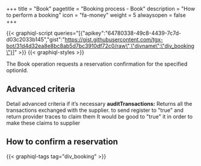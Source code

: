 +++
title = "Book"
pagetitle = "Booking process - Book"
description = "How to perform a booking"
icon = "fa-money"
weight = 5
alwaysopen = false
+++

{{< graphiql-script queries="[{\"apikey\":\"64780338-49c8-4439-7c7d-d03c2033b145\",\"gist\":\"https://gist.githubusercontent.com/tgx-bot/31d4d32ea8e8bc8ab5d7bc3910df72c0/raw\",\"divname\":\"div_booking\"}]" >}}
{{< graphiql-styles >}}

The Book operation requests a reservation confirmation for the specified optionId.

## Advanced criteria
Detail advanced criteria if it’s necessary
**auditTransactions:** Returns all the transactions exchanged with the supplier.
to send register to "true" and return provider traces to claim them
It would be good to "true" it in order to make these claims to supplier

## How to confirm a reservation

{{< graphiql-tags tag="div_booking" >}}
